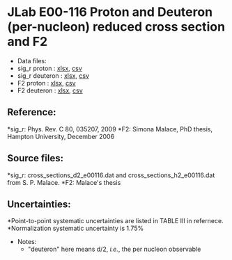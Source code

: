 # JLab E00-116 Proton and Deuteron (per-nucleon) reduced cross section and F2

* Data files: 
 * sig_r    proton   : [xlsx](../data/JAM/10003.xlsx), [csv](../data/JAM/csv/10003.csv)   
 * sig_r    deuteron : [xlsx](../data/JAM/10004.xlsx), [csv](../data/JAM/csv/10004.csv)   
 * F2       proton   : [xlsx](../data/JAM/10001.xlsx), [csv](../data/JAM/csv/10001.csv)   
 * F2       deuteron : [xlsx](../data/JAM/10002.xlsx), [csv](../data/JAM/csv/10002.csv)  

## Reference: 
*sig_r: Phys. Rev. C 80, 035207, 2009 
*F2:    Simona Malace, PhD thesis, Hampton University, December 2006

## Source files:
*sig_r: cross_sections_d2_e00116.dat and cross_sections_h2_e00116.dat from S. P. Malace.
*F2:    Malace's thesis

## Uncertainties:
*Point-to-point systematic uncertainties are listed in TABLE III in refernece.
*Normalization systematic uncertainty is 1.75%


* Notes:
  * "deuteron" here means d/2, _i.e._, the per nucleon observable




